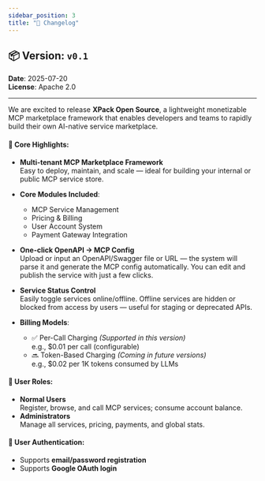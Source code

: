```yaml
---
sidebar_position: 3
title: "📜 Changelog"
---
```


## 📦 Version: `v0.1`  
**Date**: 2025-07-20  
**License**: Apache 2.0  

---

We are excited to release **XPack Open Source**, a lightweight monetizable MCP marketplace framework that enables developers and teams to rapidly build their own AI-native service marketplace.

#### 🔧 Core Highlights:
- **Multi-tenant MCP Marketplace Framework**  
  Easy to deploy, maintain, and scale — ideal for building your internal or public MCP service store.

- **Core Modules Included**:  
  - MCP Service Management  
  - Pricing & Billing  
  - User Account System  
  - Payment Gateway Integration

- **One-click OpenAPI → MCP Config**  
  Upload or input an OpenAPI/Swagger file or URL — the system will parse it and generate the MCP config automatically. You can edit and publish the service with just a few clicks.

- **Service Status Control**  
  Easily toggle services online/offline. Offline services are hidden or blocked from access by users — useful for staging or deprecated APIs.

- **Billing Models**:
  - ✅ Per-Call Charging *(Supported in this version)*  
    e.g., $0.01 per call (configurable)
  - 🔜 Token-Based Charging *(Coming in future versions)*  
    e.g., $0.02 per 1K tokens consumed by LLMs

#### 👥 User Roles:
- **Normal Users**  
  Register, browse, and call MCP services; consume account balance.
- **Administrators**  
  Manage all services, pricing, payments, and global stats.

#### 🔐 User Authentication:
- Supports **email/password registration**  
- Supports **Google OAuth login**